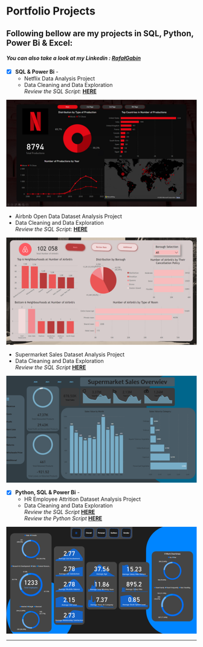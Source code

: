 # Portfolio Projects
## Following bellow are my projects in SQL, Python, Power Bi & Excel: <br />
#### *You can also take a look at my Linkedin : [RafałGabin](https://www.linkedin.com/in/rafał-gabin-4a144a250/)* <br />



- [x] **SQL & Power Bi** - 
  - Netflix Data Analysis Project<br />
  - Data Cleaning and Data Exploration <br />
*Review the SQL Script:* **[HERE](https://github.com/Rafalgabin/PortfolioProjects/blob/main/Netflix)**<br />

![Netflix Dashboard](visuals/Netflix1.jpg)


  - Airbnb Open Data Dataset Analysis Project <br />
  - Data Cleaning and Data Exploration <br />
*Review the SQL Script:* **[HERE](https://github.com/Rafalgabin/PortfolioProjects/blob/main/Airbnb_Open_DataProject)**<br />

![Airbnb Dashboard](visuals/Airbnb1.png)


  - Supermarket Sales Dataset Analysis Project <br />
  - Data Cleaning and Data Exploration <br />
*Review the SQL Script* **[HERE](https://github.com/Rafalgabin/PortfolioProjects/blob/main/Supermarket_Sales)**<br />

![Supermarket Sales Dashboard](visuals/Supermarket_sales1.png)



- [x] **Python, SQL & Power Bi** - 
  - HR Employee Attrition Dataset Analysis Project <br />
  - Data Cleaning and Data Exploration <br />
*Review the SQL Script* **[HERE](https://github.com/Rafalgabin/PortfolioProjects/blob/main/HR%20Employee%20Attrition)**<br />
*Review the Python Script* **[HERE](https://github.com/Rafalgabin/PortfolioProjects/blob/main/HR%20Employee%20Attrition%20Python.ipynb)**<br />

![HR Employee Attrition Dashboard](visuals/HR_Employee_Attrition1.png)

--------------------------------------------------------------------------------------------------------------------------------------------------------------------------------

